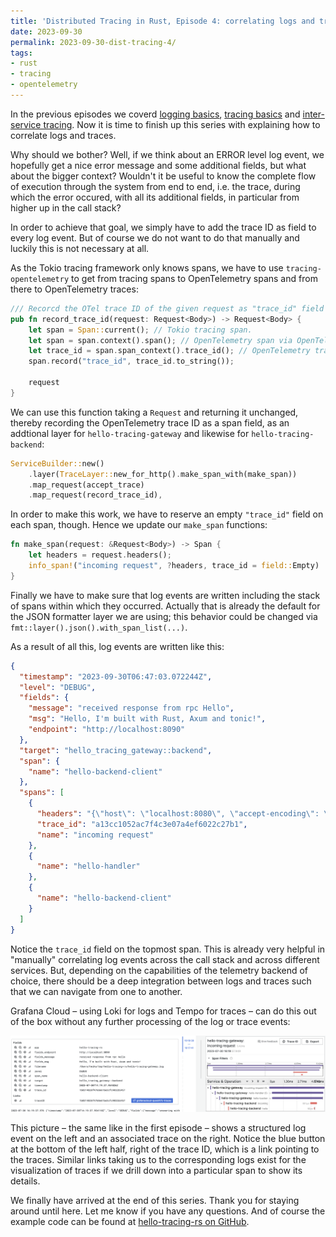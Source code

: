 ```yaml
---
title: 'Distributed Tracing in Rust, Episode 4: correlating logs and traces'
date: 2023-09-30
permalink: 2023-09-30-dist-tracing-4/
tags:
- rust
- tracing
- opentelemetry
---
```


In the previous episodes we coverd [logging basics](https://heikoseeberger.de/2023-07-29-dist-tracing-1/), [tracing basics](https://heikoseeberger.de/2023-08-18-dist-tracing-2/) and [inter-service tracing](https://heikoseeberger.de/2023-08-28-dist-tracing-3). Now it is time to finish up this series with explaining how to correlate logs and traces.

Why should we bother? Well, if we think about an ERROR level log event, we hopefully get a nice error message and some additional fields, but what about the bigger context? Wouldn't it be useful to know the complete flow of execution through the system from end to end, i.e. the trace, during which the error occured, with all its additional fields, in particular from higher up in the call stack?

In order to achieve that goal, we simply have to add the trace ID as field to every log event. But of course we do not want to do that manually and luckily this is not necessary at all.

As the Tokio tracing framework only knows spans, we have to use `tracing-opentelemetry` to get from tracing spans to OpenTelemetry spans and from there to OpenTelemetry traces:

```rust
/// Recorcd the OTel trace ID of the given request as "trace_id" field in the current span.
pub fn record_trace_id(request: Request<Body>) -> Request<Body> {
    let span = Span::current(); // Tokio tracing span.
    let span = span.context().span(); // OpenTelemetry span via OpenTelemetrySpanExt.
    let trace_id = span.span_context().trace_id(); // OpenTelemetry trace ID.
    span.record("trace_id", trace_id.to_string());

    request
}
```

We can use this function taking a `Request` and returning it unchanged, thereby recording the OpenTelemetry trace ID as a span field, as an addtional layer for `hello-tracing-gateway` and likewise for `hello-tracing-backend`:

```rust
ServiceBuilder::new()
    .layer(TraceLayer::new_for_http().make_span_with(make_span))
    .map_request(accept_trace)
    .map_request(record_trace_id),
```

In order to make this work, we have to reserve an empty `"trace_id"` field on each span, though. Hence we update our `make_span` functions:

```rust
fn make_span(request: &Request<Body>) -> Span {
    let headers = request.headers();
    info_span!("incoming request", ?headers, trace_id = field::Empty)
}
```

Finally we have to make sure that log events are written including the stack of spans within which they occurred. Actually that is already the default for the JSON formatter layer we are using; this behavior could be changed via `fmt::layer().json().with_span_list(...)`.

As a result of all this, log events are written like this:

```json
{
  "timestamp": "2023-09-30T06:47:03.072244Z",
  "level": "DEBUG",
  "fields": {
    "message": "received response from rpc Hello",
    "msg": "Hello, I'm built with Rust, Axum and tonic!",
    "endpoint": "http://localhost:8090"
  },
  "target": "hello_tracing_gateway::backend",
  "span": {
    "name": "hello-backend-client"
  },
  "spans": [
    {
      "headers": "{\"host\": \"localhost:8080\", \"accept-encoding\": \"gzip, deflate\", \"accept\": \"*/*\", \"connection\": \"keep-alive\", \"user-agent\": \"HTTPie/3.2.2\"}",
      "trace_id": "a13cc1052ac7f4c3e07a4ef6022c27b1",
      "name": "incoming request"
    },
    {
      "name": "hello-handler"
    },
    {
      "name": "hello-backend-client"
    }
  ]
}
```

Notice the `trace_id` field on the topmost span. This is already very helpful in "manually" correlating log events across the call stack and across different services. But, depending on the capabilities of the telemetry backend of choice, there should be a deep integration between logs and traces such that we can navigate from one to another.

Grafana Cloud – using Loki for logs and Tempo for traces – can do this out of the box without any further processing of the log or trace events:

![](/img/hello-tracing-rs.png)

This picture – the same like in the first episode – shows a structured log event on the left and an associated trace on the right. Notice the blue button at the bottom of the left half, right of the trace ID, which is a link pointing to the traces. Similar links taking us to the corresponding logs exist for the visualization of traces if we drill down into a particular span to show its details.

We finally have arrived at the end of this series. Thank you for staying around until here. Let me know if you have any questions. And of course the example code can be found at [hello-tracing-rs on GitHub](https://github.com/hseeberger/hello-tracing-rs/).

